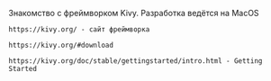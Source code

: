 Знакомство с фреймворком Kivy. Разработка ведётся на MacOS

`https://kivy.org/ - сайт фреймворка`

`https://kivy.org/#download`

`https://kivy.org/doc/stable/gettingstarted/intro.html - Getting Started`